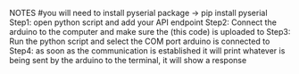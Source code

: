 NOTES
#you will need to install pyserial package -> pip install pyserial
Step1: open python script and add your API endpoint
Step2: Connect the arduino to the computer and make sure the (this code) is uploaded to
Step3: Run the python script and select the COM port arduino is connected to
Step4: as soon as the communication is established it will print whatever is being sent by the arduino to the terminal, it will show a response

